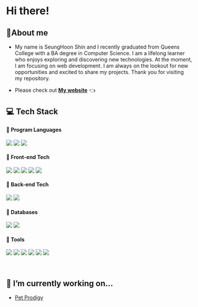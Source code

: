 # Hi there!

## 👦About me
- My name is SeungHoon Shin and I recently graduated from Queens College with a BA degree in Computer Science. I am a lifelong learner who enjoys exploring and discovering new technologies. At the moment, I am focusing on web development. I am always on the lookout for new opportunities and excited to share my projects. Thank you for visiting my repository.

- Please check out **[My website](https://shino022.github.io/Portfolio-website/)** 👈

## 💻 Tech Stack
#### 📌 <b>Program Languages</b>

<img src="https://img.shields.io/badge/javascript-F7DF1E.svg?style=flat&logo=javascript&logoColor=black"/> <img src="https://img.shields.io/badge/typescript-3178C6.svg?style=flat&logo=typescript&logoColor=white"/> <img src="https://img.shields.io/badge/python-f89820.svg?style=flat&logo=python&logoColor=black"/>


#### 📌 <b>Front-end Tech</b>
<img src="https://img.shields.io/badge/HTML5-E34F26.svg?style=flat&logo=html5&logoColor=white"/> <img src="https://img.shields.io/badge/CSS3-1572B6.svg?style=flat&logo=css3&logoColor=white"/> <img src="https://img.shields.io/badge/ReactJS-61DAFB.svg?style=flat&logo=react&logoColor=black"/> <img src="https://img.shields.io/badge/Redux-B7178C.svg?style=flat&logo=Redux&logoColor=white"/> <img src="https://img.shields.io/badge/Bootstrap-7952B3.svg?style=flat&logo=Bootstrap&logoColor=white"/>


#### 📌 <b>Back-end Tech</b>
<img src="https://img.shields.io/badge/Node.js-339933.svg?style=flat&logo=node.js&logoColor=white"/> <img src="https://img.shields.io/badge/Express-000000.svg?style=flat&logo=express&logoColor=white"/> 

#### 📌 <b>Databases</b>
<img src="https://img.shields.io/badge/MongoDB-47A248.svg?style=flat&logo=MongoDB&logoColor=white"/> <img src="https://img.shields.io/badge/Postgre-4169E1.svg?style=flat&logo=postgresql&logoColor=white"/>
#### 📌 <b>Tools</b>
<img src="https://img.shields.io/badge/Git-F05032.svg?style=flat&logo=git&logoColor=white"/> <img src="https://img.shields.io/badge/GitHub-000000.svg?style=flat&logo=github&logoColor=white"/> <img src="https://img.shields.io/badge/Docker-blue.svg?style=flat&logo=Docker&logoColor=white"/> <img src="https://img.shields.io/badge/AWS-0052CC.svg?style=flat&logo=amazonaws&logoColor=white"/> <img src="https://img.shields.io/badge/Webpack-8A4182.svg?style=flat&logo=webpack&logoColor=white"/> <img src="https://img.shields.io/badge/GitHub Actions-000000.svg?style=flat&logo=githubactions&logoColor=white"/> 
  
</br>
    

## 🌱 I’m currently working on...
- [Pet Prodigy](https://github.com/CTP-team-meeter/pet-prodigy)
